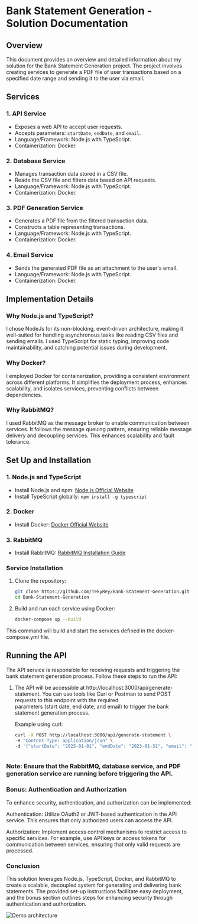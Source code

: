 # Bank Statement Generation - Solution Documentation

## Overview

This document provides an overview and detailed information about my solution for the Bank Statement Generation project. The project involves creating services to generate a PDF file of user transactions based on a specified date range and sending it to the user via email.

## Services

### 1. API Service

- Exposes a web API to accept user requests.
- Accepts parameters: `startDate`, `endDate`, and `email`.
- Language/Framework: Node.js with TypeScript.
- Containerization: Docker.

### 2. Database Service

- Manages transaction data stored in a CSV file.
- Reads the CSV file and filters data based on API requests.
- Language/Framework: Node.js with TypeScript.
- Containerization: Docker.

### 3. PDF Generation Service

- Generates a PDF file from the filtered transaction data.
- Constructs a table representing transactions.
- Language/Framework: Node.js with TypeScript.
- Containerization: Docker.

### 4. Email Service

- Sends the generated PDF file as an attachment to the user's email.
- Language/Framework: Node.js with TypeScript.
- Containerization: Docker.

## Implementation Details

### Why Node.js and TypeScript?

I chose NodeJs for its non-blocking, event-driven architecture, making it well-suited for handling asynchronous tasks like reading CSV files and sending emails. I used TypeScript for static typing, improving code maintainability, and catching potential issues during development.

### Why Docker?

I employed Docker for containerization, providing a consistent environment across different platforms. It simplifies the deployment process, enhances scalability, and isolates services, preventing conflicts between dependencies.

### Why RabbitMQ?

I used RabbitMQ as the message broker to enable communication between services. It follows the message queuing pattern, ensuring reliable message delivery and decoupling services. This enhances scalability and fault tolerance.

## Set Up and Installation

### 1. Node.js and TypeScript

- Install Node.js and npm: [Node.js Official Website](https://nodejs.org/)
- Install TypeScript globally: `npm install -g typescript`

### 2. Docker

- Install Docker: [Docker Official Website](https://www.docker.com/)

### 3. RabbitMQ

- Install RabbitMQ: [RabbitMQ Installation Guide](https://www.rabbitmq.com/download.html)

### Service Installation

1. Clone the repository:

   ```bash
   git clone https://github.com/TekyRey/Bank-Statement-Generation.git
   cd Bank-Statement-Generation

2. Build and run each service using Docker:

   ```bash
   docker-compose up --build
This command will build and start the services defined in the docker-compose.yml file.

## Running the API

The API service is responsible for receiving requests and triggering the bank statement generation process. Follow these steps to run the API:

1. The API will be accessible at http://localhost:3000/api/generate-statement. You can use tools like Curl or Postman to send POST requests 
   to this endpoint with the required     
   parameters (start date, end date, and email) to trigger the bank statement generation process.
   
   Example using curl:

    ```bash
    curl -X POST http://localhost:3000/api/generate-statement \
    -H "Content-Type: application/json" \
    -d '{"startDate": "2023-01-01", "endDate": "2023-01-31", "email": "example@example.com"}'



### Note: Ensure that the RabbitMQ, database service, and PDF generation service are running before triggering the API. 


### Bonus: Authentication and Authorization

To enhance security, authentication, and authorization can be implemented:

Authentication: Utilize OAuth2 or JWT-based authentication in the API service. This ensures that only authorized users can access the API.

Authorization: Implement access control mechanisms to restrict access to specific services. For example, use API keys or access tokens for communication between services, ensuring that only valid requests are processed.

### Conclusion

This solution leverages Node.js, TypeScript, Docker, and RabbitMQ to create a scalable, decoupled system for generating and delivering bank statements. The provided set-up instructions facilitate easy deployment, and the bonus section outlines steps for enhancing security through authentication and authorization.

![Demo architecture](flowimage.png)

